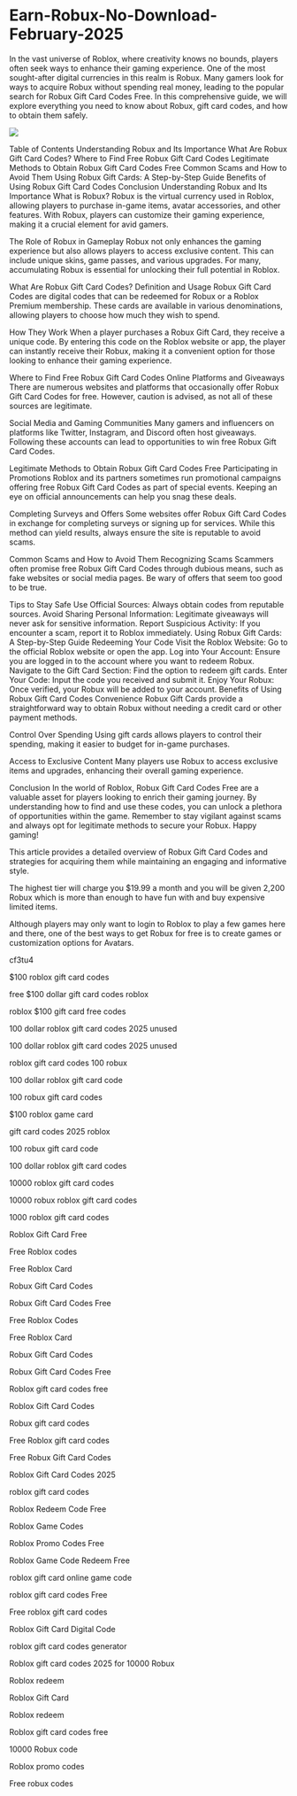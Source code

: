# Earn-Robux-No-Download-February-2025


  

In the vast universe of Roblox, where creativity knows no bounds, players often seek ways to enhance their gaming experience. One of the most sought-after digital currencies in this realm is Robux. Many gamers look for ways to acquire Robux without spending real money, leading to the popular search for Robux Gift Card Codes Free. In this comprehensive guide, we will explore everything you need to know about Robux, gift card codes, and how to obtain them safely.
   
[![](https://static.vecteezy.com/system/resources/previews/021/971/550/non_2x/click-cursor-icon-with-click-here-button-free-png.png)](https://www.apkhub.site/)   
    
  
Table of Contents Understanding Robux and Its Importance What Are Robux Gift Card Codes? Where to Find Free Robux Gift Card Codes Legitimate Methods to Obtain Robux Gift Card Codes Free Common Scams and How to Avoid Them Using Robux Gift Cards: A Step-by-Step Guide Benefits of Using Robux Gift Card Codes Conclusion Understanding Robux and Its Importance What is Robux? Robux is the virtual currency used in Roblox, allowing players to purchase in-game items, avatar accessories, and other features. With Robux, players can customize their gaming experience, making it a crucial element for avid gamers.

The Role of Robux in Gameplay Robux not only enhances the gaming experience but also allows players to access exclusive content. This can include unique skins, game passes, and various upgrades. For many, accumulating Robux is essential for unlocking their full potential in Roblox.

What Are Robux Gift Card Codes? Definition and Usage Robux Gift Card Codes are digital codes that can be redeemed for Robux or a Roblox Premium membership. These cards are available in various denominations, allowing players to choose how much they wish to spend.

How They Work When a player purchases a Robux Gift Card, they receive a unique code. By entering this code on the Roblox website or app, the player can instantly receive their Robux, making it a convenient option for those looking to enhance their gaming experience.

Where to Find Free Robux Gift Card Codes Online Platforms and Giveaways There are numerous websites and platforms that occasionally offer Robux Gift Card Codes for free. However, caution is advised, as not all of these sources are legitimate.

Social Media and Gaming Communities Many gamers and influencers on platforms like Twitter, Instagram, and Discord often host giveaways. Following these accounts can lead to opportunities to win free Robux Gift Card Codes.

Legitimate Methods to Obtain Robux Gift Card Codes Free Participating in Promotions Roblox and its partners sometimes run promotional campaigns offering free Robux Gift Card Codes as part of special events. Keeping an eye on official announcements can help you snag these deals.

Completing Surveys and Offers Some websites offer Robux Gift Card Codes in exchange for completing surveys or signing up for services. While this method can yield results, always ensure the site is reputable to avoid scams.

Common Scams and How to Avoid Them Recognizing Scams Scammers often promise free Robux Gift Card Codes through dubious means, such as fake websites or social media pages. Be wary of offers that seem too good to be true.

Tips to Stay Safe Use Official Sources: Always obtain codes from reputable sources. Avoid Sharing Personal Information: Legitimate giveaways will never ask for sensitive information. Report Suspicious Activity: If you encounter a scam, report it to Roblox immediately. Using Robux Gift Cards: A Step-by-Step Guide Redeeming Your Code Visit the Roblox Website: Go to the official Roblox website or open the app. Log into Your Account: Ensure you are logged in to the account where you want to redeem Robux. Navigate to the Gift Card Section: Find the option to redeem gift cards. Enter Your Code: Input the code you received and submit it. Enjoy Your Robux: Once verified, your Robux will be added to your account. Benefits of Using Robux Gift Card Codes Convenience Robux Gift Cards provide a straightforward way to obtain Robux without needing a credit card or other payment methods.

Control Over Spending Using gift cards allows players to control their spending, making it easier to budget for in-game purchases.

Access to Exclusive Content Many players use Robux to access exclusive items and upgrades, enhancing their overall gaming experience.

Conclusion In the world of Roblox, Robux Gift Card Codes Free are a valuable asset for players looking to enrich their gaming journey. By understanding how to find and use these codes, you can unlock a plethora of opportunities within the game. Remember to stay vigilant against scams and always opt for legitimate methods to secure your Robux. Happy gaming!

This article provides a detailed overview of Robux Gift Card Codes and strategies for acquiring them while maintaining an engaging and informative style.

The highest tier will charge you $19.99 a month and you will be given 2,200 Robux which is more than enough to have fun with and buy expensive limited items.  

Although players may only want to login to Roblox to play a few games here and there, one of the best ways to get Robux for free is to create games or customization options for Avatars.  

cf3tu4

$100 roblox gift card codes

free $100 dollar gift card codes roblox

roblox $100 gift card free codes

100 dollar roblox gift card codes 2025 unused

100 dollar roblox gift card codes 2025 unused

roblox gift card codes 100 robux

100 dollar roblox gift card code

100 robux gift card codes

$100 roblox game card

gift card codes 2025 roblox

100 robux gift card code

100 dollar roblox gift card codes

10000 roblox gift card codes

10000 robux roblox gift card codes

1000 roblox gift card codes

Roblox Gift Card Free

Free Roblox codes

Free Roblox Card

Robux Gift Card Codes

Robux Gift Card Codes Free

Free Roblox Codes

Free Roblox Card

Robux Gift Card Codes

Robux Gift Card Codes Free

Roblox gift card codes free

Roblox Gift Card Codes

Robux gift card codes

Free Roblox gift card codes

Free Robux Gift Card Codes

Roblox Gift Card Codes 2025

roblox gift card codes

Roblox Redeem Code Free

Roblox Game Codes

Roblox Promo Codes Free

Roblox Game Code Redeem Free

roblox gift card online game code

roblox gift card codes Free

Free roblox gift card codes

Roblox Gift Card Digital Code

roblox gift card codes generator

Roblox gift card codes 2025 for 10000 Robux

Roblox redeem

Roblox Gift Card

Roblox redeem

Roblox gift card codes free

10000 Robux code

Roblox promo codes

Free robux codes

